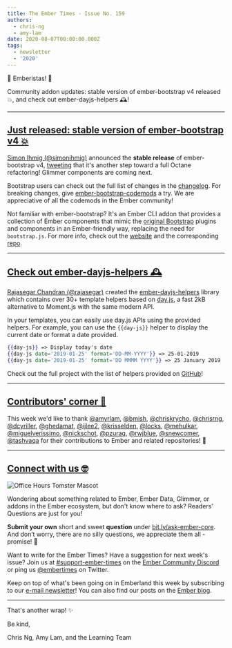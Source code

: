 ```yaml
---
title: The Ember Times - Issue No. 159
authors:
  - chris-ng
  - amy-lam
date: 2020-08-07T00:00:00.000Z
tags:
  - newsletter
  - '2020'
---
```



👋 Emberistas! 🐹

Community addon updates: stable version of ember-bootstrap v4 released 💥, and check out ember-dayjs-helpers 🕰️!

<!-- READMORE -->

---

<!--alex ignore just-->
## [Just released: stable version of ember-bootstrap v4 💥](https://twitter.com/simonihmig/status/1290710885070262275)

[Simon Ihmig (@simonihmig)](https://github.com/simonihmig) announced the **stable release** of ember-bootstrap v4, [tweeting](https://twitter.com/simonihmig/status/1290710885070262275) that it's another step toward a full Octane refactoring! Glimmer components are coming next.

Bootstrap users can check out the full list of changes in the [changelog](https://github.com/kaliber5/ember-bootstrap/blob/master/CHANGELOG.md). For breaking changes, give [ember-bootstrap-codemods](https://github.com/kaliber5/ember-bootstrap-codemods) a try. We are appreciative of all the codemods in the Ember community!

Not familiar with ember-bootstrap? It's an Ember CLI addon that provides a collection of Ember components that mimic the [original Bootstrap](https://getbootstrap.com/) plugins and components in an Ember-friendly way, replacing the need for `bootstrap.js`. For more info, check out the [website](https://www.ember-bootstrap.com/) and the corresponding [repo](https://github.com/kaliber5/ember-bootstrap).

---

## [Check out ember-dayjs-helpers 🕰️](https://github.com/rajasegar/ember-dayjs-helpers)

[Rajasegar Chandran (@rajasegar)](https://github.com/rajasegar) created the [ember-dayjs-helpers](https://github.com/rajasegar/ember-dayjs-helpers) library which contains over 30+ template helpers based on [day.js](https://day.js.org/en), a fast 2kB alternative to Moment.js with the same modern API.

<!--alex ignore easy-->
In your templates, you can easily use day.js APIs using the provided helpers. For example, you can use the `{{day-js}}` helper to display the current date or format a date provided.

```hbs
{{day-js}} => Display today's date
{{day-js date='2019-01-25' format='DD-MM-YYYY'}} => 25-01-2019
{{day-js date='2019-01-25' format='DD MMMM YYYY'}} => 25 January 2019
```

Check out the full project with the list of helpers provided on [GitHub](https://github.com/rajasegar/ember-dayjs-helpers)!

---

## [Contributors' corner 👏](https://guides.emberjs.com/release/contributing/repositories/)

<p>This week we'd like to thank <a href="undefined" rel="noopener noreferrer" target="_blank">@amyrlam</a>, <a href="undefined" rel="noopener noreferrer" target="_blank">@bmish</a>, <a href="undefined" rel="noopener noreferrer" target="_blank">@chriskrycho</a>, <a href="undefined" rel="noopener noreferrer" target="_blank">@chrisrng</a>, <a href="undefined" rel="noopener noreferrer" target="_blank">@dcyriller</a>, <a href="undefined" rel="noopener noreferrer" target="_blank">@ghedamat</a>, <a href="undefined" rel="noopener noreferrer" target="_blank">@ijlee2</a>, <a href="undefined" rel="noopener noreferrer" target="_blank">@krisselden</a>, <a href="undefined" rel="noopener noreferrer" target="_blank">@locks</a>, <a href="undefined" rel="noopener noreferrer" target="_blank">@mehulkar</a>, <a href="undefined" rel="noopener noreferrer" target="_blank">@miguelverissimo</a>, <a href="undefined" rel="noopener noreferrer" target="_blank">@nickschot</a>, <a href="undefined" rel="noopener noreferrer" target="_blank">@pzuraq</a>, <a href="undefined" rel="noopener noreferrer" target="_blank">@rwjblue</a>, <a href="undefined" rel="noopener noreferrer" target="_blank">@snewcomer</a>, <a href="undefined" rel="noopener noreferrer" target="_blank">@tashvaqa</a> for their contributions to Ember and related repositories! 💖</p>

---

## [Connect with us 🤓](https://docs.google.com/forms/d/e/1FAIpQLScqu7Lw_9cIkRtAiXKitgkAo4xX_pV1pdCfMJgIr6Py1V-9Og/viewform)

<div class="blog-row">
  <img class="float-right small transparent padded" alt="Office Hours Tomster Mascot" title="Readers' Questions" src="/images/tomsters/officehours.png" />

  <p>Wondering about something related to Ember, Ember Data, Glimmer, or addons in the Ember ecosystem, but don't know where to ask? Readers’ Questions are just for you!</p>

  <p><strong>Submit your own</strong> short and sweet <strong>question</strong> under <a href="https://bit.ly/ask-ember-core" target="rq">bit.ly/ask-ember-core</a>. And don’t worry, there are no silly questions, we appreciate them all - promise! 🤞</p>

  <p>Want to write for the Ember Times? Have a suggestion for next week's issue? Join us at <a href="https://discordapp.com/channels/480462759797063690/485450546887786506">#support-ember-times</a> on the <a href="https://discordapp.com/invite/zT3asNS">Ember Community Discord</a> or ping us <a href="https://twitter.com/embertimes">@embertimes</a> on Twitter.</p>

  <p>Keep on top of what's been going on in Emberland this week by subscribing to our <a href="https://the-emberjs-times.ongoodbits.com/">e-mail newsletter</a>! You can also find our posts on the <a href="https://emberjs.com/blog/tags/newsletter.html">Ember blog</a>.</p>
</div>

---

That's another wrap! ✨

Be kind,

Chris Ng, Amy Lam, and the Learning Team

